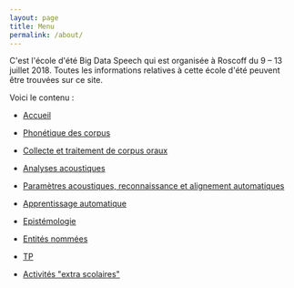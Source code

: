 ```yaml
---
layout: page
title: Menu
permalink: /about/
---
```


C'est l'école d'été Big Data Speech qui est organisée à Roscoff du 9 – 13 juillet 2018. 
Toutes les informations relatives à cette école d'été peuvent être trouvées sur ce site. 

Voici le contenu :

- [Accueil](https://bigdataspeech.github.io/Home/)

- [Phonétique des corpus](https://bigdataspeech.github.io/AudioBooks/)

- [Collecte et traitement de corpus oraux](https://bigdataspeech.github.io/Corpus/)

- [Analyses acoustiques ](https://bigdataspeech.github.io/Praat/)

- [Paramètres acoustiques, reconnaissance et alignement automatiques ](https://bigdataspeech.github.io/Align/)

- [Apprentissage automatique ](https://bigdataspeech.github.io/Learn/)

- [Epistémologie](https://bigdataspeech.github.io/Epist/)

- [Entités nommées](https://bigdataspeech.github.io/EN/)

- [TP](https://bigdataspeech.github.io/TP/)

- [Activités "extra scolaires"](https://bigdataspeech.github.io/Sing/)
